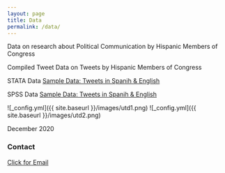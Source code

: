 ```yaml
---
layout: page
title: Data
permalink: /data/
---
```


Data on research about Political Communication by Hispanic Members of Congress

Compiled Tweet Data on Tweets by Hispanic Members of Congress

STATA Data
[Sample Data: Tweets in Spanih & English](/images/EngSpanTweets.dta)

SPSS Data
[Sample Data: Tweets in Spanih & English](/images/EngSpanTweets.sav)



![_config.yml]({{ site.baseurl }}/images/utd1.png)
![_config.yml]({{ site.baseurl }}/images/utd2.png)

December 2020

### Contact
[Click for Email](mailto:cxg172030@utdallas.edu)
